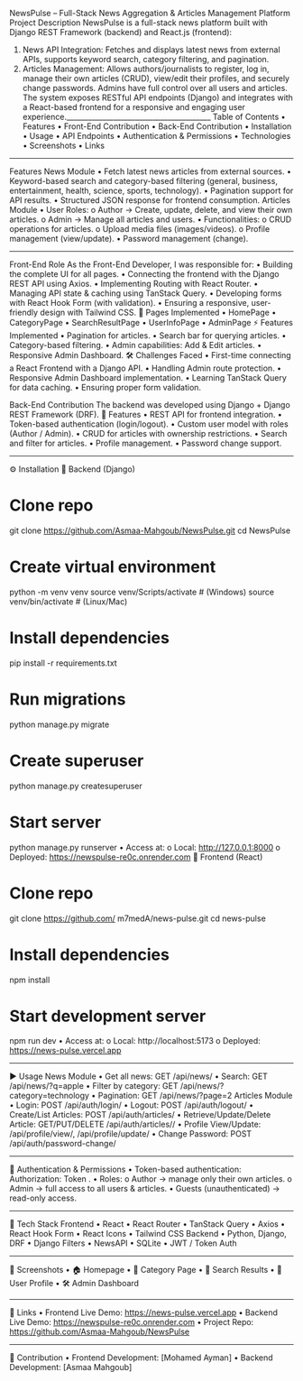 NewsPulse – Full-Stack News Aggregation & Articles Management Platform
Project Description
NewsPulse is a full-stack news platform built with Django REST Framework (backend) and React.js (frontend):
1.	News API Integration: Fetches and displays latest news from external APIs, supports keyword search, category filtering, and pagination.
2.	Articles Management: Allows authors/journalists to register, log in, manage their own articles (CRUD), view/edit their profiles, and securely change passwords. Admins have full control over all users and articles.
The system exposes RESTful API endpoints (Django) and integrates with a React-based frontend for a responsive and engaging user experience.________________________________________
Table of Contents
•	Features
•	Front-End Contribution
•	Back-End Contribution
•	Installation
•	Usage
•	API Endpoints
•	Authentication & Permissions
•	Technologies
•	Screenshots
•	Links
________________________________________
Features
News Module
•	Fetch latest news articles from external sources.
•	Keyword-based search and category-based filtering (general, business, entertainment, health, science, sports, technology).
•	Pagination support for API results.
•	Structured JSON response for frontend consumption.
Articles Module
•	User Roles:
o	Author → Create, update, delete, and view their own articles.
o	Admin → Manage all articles and users.
•	Functionalities:
o	CRUD operations for articles.
o	Upload media files (images/videos).
o	Profile management (view/update).
•	Password management (change).
________________________________________
Front-End Role
As the Front-End Developer, I was responsible for:
•	Building the complete UI for all pages.
•	Connecting the frontend with the Django REST API using Axios.
•	Implementing Routing with React Router.
•	Managing API state & caching using TanStack Query.
•	Developing forms with React Hook Form (with validation).
•	Ensuring a responsive, user-friendly design with Tailwind CSS.
📄 Pages Implemented
•	HomePage
•	CategoryPage
•	SearchResultPage
•	UserInfoPage
•	AdminPage
⚡ Features Implemented
•	Pagination for articles.
•	Search bar for querying articles.
•	Category-based filtering.
•	Admin capabilities: Add & Edit articles.
•	Responsive Admin Dashboard.
🛠️ Challenges Faced
•	First-time connecting a React Frontend with a Django API.
•	Handling Admin route protection.
•	Responsive Admin Dashboard implementation.
•	Learning TanStack Query for data caching.
•	Ensuring proper form validation.

Back-End Contribution
The backend was developed using Django + Django REST Framework (DRF).
🔹 Features
•	REST API for frontend integration.
•	Token-based authentication (login/logout).
•	Custom user model with roles (Author / Admin).
•	CRUD for articles with ownership restrictions.
•	Search and filter for articles.
•	Profile management.
•	Password change support.
________________________________________
⚙️ Installation
🔹 Backend (Django)
# Clone repo
git clone https://github.com/Asmaa-Mahgoub/NewsPulse.git
cd NewsPulse

# Create virtual environment
python -m venv venv
source venv/Scripts/activate  # (Windows)
source venv/bin/activate      # (Linux/Mac)

# Install dependencies
pip install -r requirements.txt

# Run migrations
python manage.py migrate

# Create superuser
python manage.py createsuperuser

# Start server
python manage.py runserver
•	Access at:
o	Local: http://127.0.0.1:8000
o	Deployed: https://newspulse-re0c.onrender.com
🔹 Frontend (React)
# Clone repo
git clone https://github.com/ m7medA/news-pulse.git
cd news-pulse

# Install dependencies
npm install

# Start development server
npm run dev
•	Access at:
o	Local: http://localhost:5173
o	Deployed: https://news-pulse.vercel.app
________________________________________
▶ Usage
News Module
•	Get all news: GET /api/news/
•	Search: GET /api/news/?q=apple
•	Filter by category: GET /api/news/?category=technology
•	Pagination: GET /api/news/?page=2
Articles Module
•	Login: POST /api/auth/login/
•	Logout: POST /api/auth/logout/
•	Create/List Articles: POST /api/auth/articles/
•	Retrieve/Update/Delete Article: GET/PUT/DELETE /api/auth/articles/<id>/
•	Profile View/Update: /api/profile/view/, /api/profile/update/
•	Change Password: POST /api/auth/password-change/
________________________________________
🔐 Authentication & Permissions
•	Token-based authentication: Authorization: Token <user-token>.
•	Roles:
o	Author → manage only their own articles.
o	Admin → full access to all users & articles.
•	Guests (unauthenticated) → read-only access.
________________________________________
🧰 Tech Stack
Frontend
•	React
•	React Router
•	TanStack Query
•	Axios
•	React Hook Form
•	React Icons
•	Tailwind CSS
Backend
•	Python, Django, DRF
•	Django Filters
•	NewsAPI
•	SQLite
•	JWT / Token Auth
________________________________________
📸 Screenshots
•	🏠 Homepage
•	📂 Category Page
•	🔎 Search Results
•	👤 User Profile
•	🛠️ Admin Dashboard
________________________________________
🔗 Links
•	Frontend Live Demo: https://news-pulse.vercel.app
•	Backend Live Demo: https://newspulse-re0c.onrender.com
•	Project Repo: https://github.com/Asmaa-Mahgoub/NewsPulse
________________________________________
👥 Contribution
•	Frontend Development: [Mohamed Ayman]
•	Backend Development: [Asmaa Mahgoub]

